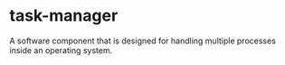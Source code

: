 # task-manager
A software component that is designed for handling multiple processes inside an operating system.

